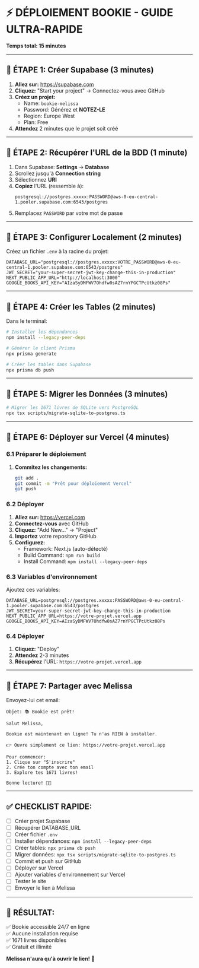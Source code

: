 # ⚡ DÉPLOIEMENT BOOKIE - GUIDE ULTRA-RAPIDE

**Temps total: 15 minutes**

---

## 🎯 **ÉTAPE 1: Créer Supabase (3 minutes)**

1. **Allez sur:** https://supabase.com
2. **Cliquez:** "Start your project" → Connectez-vous avec GitHub
3. **Créez un projet:**
   - Name: `bookie-melissa`
   - Password: Générez et **NOTEZ-LE**
   - Region: Europe West
   - Plan: Free
4. **Attendez** 2 minutes que le projet soit créé

---

## 🎯 **ÉTAPE 2: Récupérer l'URL de la BDD (1 minute)**

1. Dans Supabase: **Settings** → **Database**
2. Scrollez jusqu'à **Connection string**
3. Sélectionnez **URI**
4. **Copiez** l'URL (ressemble à):
   ```
   postgresql://postgres.xxxxx:PASSWORD@aws-0-eu-central-1.pooler.supabase.com:6543/postgres
   ```
5. Remplacez `PASSWORD` par votre mot de passe

---

## 🎯 **ÉTAPE 3: Configurer Localement (2 minutes)**

Créez un fichier `.env` à la racine du projet:

```env
DATABASE_URL="postgresql://postgres.xxxxx:VOTRE_PASSWORD@aws-0-eu-central-1.pooler.supabase.com:6543/postgres"
JWT_SECRET="your-super-secret-jwt-key-change-this-in-production"
NEXT_PUBLIC_APP_URL="http://localhost:3000"
GOOGLE_BOOKS_API_KEY="AIzaSyDMFWV7Ohdfw0sAZ7rnYPGCTPcUtkz08Ps"
```

---

## 🎯 **ÉTAPE 4: Créer les Tables (2 minutes)**

Dans le terminal:

```bash
# Installer les dépendances
npm install --legacy-peer-deps

# Générer le client Prisma
npx prisma generate

# Créer les tables dans Supabase
npx prisma db push
```

---

## 🎯 **ÉTAPE 5: Migrer les Données (3 minutes)**

```bash
# Migrer les 1671 livres de SQLite vers PostgreSQL
npx tsx scripts/migrate-sqlite-to-postgres.ts
```

---

## 🎯 **ÉTAPE 6: Déployer sur Vercel (4 minutes)**

### **6.1 Préparer le déploiement**

1. **Commitez les changements:**
   ```bash
   git add .
   git commit -m "Prêt pour déploiement Vercel"
   git push
   ```

### **6.2 Déployer**

1. **Allez sur:** https://vercel.com
2. **Connectez-vous** avec GitHub
3. **Cliquez:** "Add New..." → "Project"
4. **Importez** votre repository GitHub
5. **Configurez:**
   - Framework: Next.js (auto-détecté)
   - Build Command: `npm run build`
   - Install Command: `npm install --legacy-peer-deps`

### **6.3 Variables d'environnement**

Ajoutez ces variables:

```
DATABASE_URL=postgresql://postgres.xxxxx:PASSWORD@aws-0-eu-central-1.pooler.supabase.com:6543/postgres
JWT_SECRET=your-super-secret-jwt-key-change-this-in-production
NEXT_PUBLIC_APP_URL=https://votre-projet.vercel.app
GOOGLE_BOOKS_API_KEY=AIzaSyDMFWV7Ohdfw0sAZ7rnYPGCTPcUtkz08Ps
```

### **6.4 Déployer**

1. **Cliquez:** "Deploy"
2. **Attendez** 2-3 minutes
3. **Récupérez** l'URL: `https://votre-projet.vercel.app`

---

## 🎯 **ÉTAPE 7: Partager avec Melissa**

Envoyez-lui cet email:

```
Objet: 📚 Bookie est prêt!

Salut Melissa,

Bookie est maintenant en ligne! Tu n'as RIEN à installer.

👉 Ouvre simplement ce lien: https://votre-projet.vercel.app

Pour commencer:
1. Clique sur "S'inscrire"
2. Crée ton compte avec ton email
3. Explore tes 1671 livres!

Bonne lecture! 📖✨
```

---

## ✅ **CHECKLIST RAPIDE:**

- [ ] Créer projet Supabase
- [ ] Récupérer DATABASE_URL
- [ ] Créer fichier `.env`
- [ ] Installer dépendances: `npm install --legacy-peer-deps`
- [ ] Créer tables: `npx prisma db push`
- [ ] Migrer données: `npx tsx scripts/migrate-sqlite-to-postgres.ts`
- [ ] Commit et push sur GitHub
- [ ] Déployer sur Vercel
- [ ] Ajouter variables d'environnement sur Vercel
- [ ] Tester le site
- [ ] Envoyer le lien à Melissa

---

## 🎉 **RÉSULTAT:**

✅ Bookie accessible 24/7 en ligne  
✅ Aucune installation requise  
✅ 1671 livres disponibles  
✅ Gratuit et illimité  

**Melissa n'aura qu'à ouvrir le lien!** 🚀

